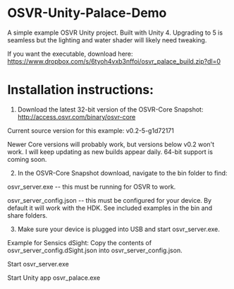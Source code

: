 # OSVR-Unity-Palace-Demo
A simple example OSVR Unity project. Built with Unity 4. Upgrading to 5 is seamless but the lighting and water shader will likely need tweaking.

If you want the executable, download here: https://www.dropbox.com/s/6tyoh4vxb3nffoi/osvr_palace_build.zip?dl=0

# Installation instructions:
1) Download the latest 32-bit version of the OSVR-Core Snapshot: http://access.osvr.com/binary/osvr-core

Current source version for this example: v0.2-5-g1d72171

Newer Core versions will probably work, but versions below v0.2 won't work. 
I will keep updating as new builds appear daily.
64-bit support is coming soon.

2) In the OSVR-Core Snapshot download, navigate to the bin folder to find:

osvr_server.exe -- this must be running for OSVR to work.

osvr_server_config.json -- this must be configured for your device. 
By default it will work with the HDK. See included examples in the bin and share folders.

3) Make sure your device is plugged into USB and start osvr_server.exe.

Example for Sensics dSight:
Copy the contents of osvr_server_config.dSight.json into osvr_server_config.json.

Start osvr_server.exe

Start Unity app osvr_palace.exe


